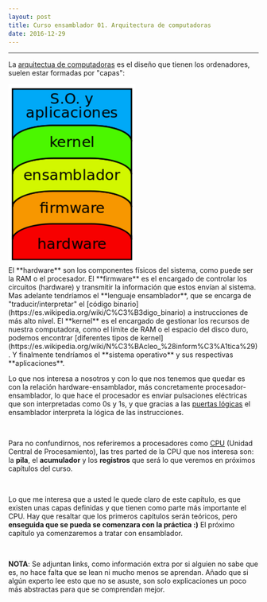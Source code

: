 ```yaml
---
layout: post
title: Curso ensamblador 01. Arquitectura de computadoras    
date: 2016-12-29
---
```

--------------------
La [arquitectua de computadoras](https://es.wikipedia.org/wiki/Arquitectura_de_computadoras) es el diseño que tienen los ordenadores, suelen estar formadas por "capas":
<br>

  <img src="/images/capas-arquitectura-computadoras.png" width="256" />

<br>
El **hardware** son los componentes físicos del sistema, como puede ser la RAM o el procesador. El **firmware** es el encargado de controlar los circuitos (hardware) y transmitir la información que estos envían al sistema. Mas adelante tendríamos el **lenguaje ensamblador**, que se encarga de "traducir/interpretar" el [código binario](https://es.wikipedia.org/wiki/C%C3%B3digo_binario) a instrucciones de más alto nivel. El **kernel** es el encargado de gestionar los recursos de nuestra computadora, como el límite de RAM o el espacio del disco duro, podemos encontrar [diferentes tipos de kernel](https://es.wikipedia.org/wiki/N%C3%BAcleo_%28inform%C3%A1tica%29). Y finalmente tendríamos el **sistema operativo** y sus respectivas **aplicaciones**.

<br>

Lo que nos interesa a nosotros y con lo que nos tenemos que quedar es con la relación hardware-ensamblador, más concretamente procesador-ensamblador, lo que hace el procesador es enviar pulsaciones eléctricas que son interpretadas como 0s y 1s, y que gracias a las [puertas lógicas](https://es.wikipedia.org/wiki/Puerta_l%C3%B3gica) el ensamblador interpreta la lógica de las instrucciones. 

<br>

Para no confundirnos, nos referiremos a procesadores como [CPU](https://es.wikipedia.org/wiki/Unidad_central_de_procesamiento) (Unidad Central de Procesamiento), las tres parted de la CPU que nos interesa son: la **pila**, el **acumulador** y los **registros** que será lo que veremos en próximos capítulos del curso. 

<br>

Lo que me interesa que a usted le quede claro de este capítulo, es que existen unas capas definidas y que tienen como parte más importante el CPU. Hay que resaltar que los primeros capítulos serán teóricos, pero **enseguida que se pueda se comenzara con la práctica :)** El próximo capítulo ya comenzaremos a tratar con ensamblador. 

<br>

**NOTA**: Se adjuntan links, como información extra por si alguien no sabe que es, no hace falta que se lean ni mucho menos se aprendan. Añado que si algún experto lee esto que no se asuste, son solo explicaciones un poco más abstractas para que se comprendan mejor. 
